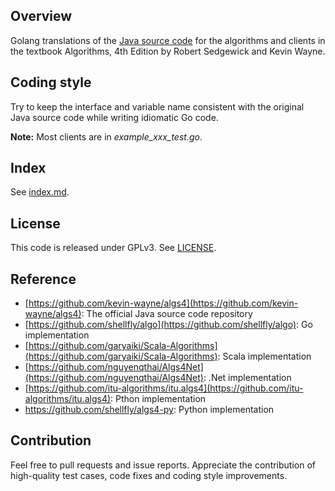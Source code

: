 ## Overview
Golang translations of the <a href = "http://algs4.cs.princeton.edu/code/"> Java source code</a>
for the algorithms and clients in the textbook Algorithms, 4th Edition by Robert Sedgewick and Kevin Wayne.

## Coding style
Try to keep the interface and variable name consistent with the original Java source code while writing idiomatic Go code.

**Note:** Most clients are in _example_xxx_test.go_.

## Index
See [index.md](index.md).

## License
This code is released under GPLv3. See [LICENSE](LICENSE).

## Reference 
- [https://github.com/kevin-wayne/algs4](https://github.com/kevin-wayne/algs4): The official Java source code repository
- [https://github.com/shellfly/algo](https://github.com/shellfly/algo): Go implementation
- [https://github.com/garyaiki/Scala-Algorithms](https://github.com/garyaiki/Scala-Algorithms): Scala implementation
- [https://github.com/nguyenqthai/Algs4Net](https://github.com/nguyenqthai/Algs4Net): .Net implementation
- [https://github.com/itu-algorithms/itu.algs4](https://github.com/itu-algorithms/itu.algs4): Pthon implementation
- https://github.com/shellfly/algs4-py: Python implementation


## Contribution
Feel free to pull requests and issue reports. Appreciate the contribution of high-quality test cases, code fixes and coding style improvements.
